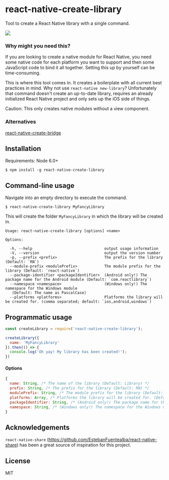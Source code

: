 # react-native-create-library
Tool to create a React Native library with a single command.

![](https://github.com/frostney/react-native-create-library/blob/master/docs/usage.gif)

### Why might you need this?
If you are looking to create a native module for React Native, you need some native code for each platform you want to support and then some JavaScript code to bind it all together. Setting this up by yourself can be time-consuming.

This is where this tool comes in. It creates a boilerplate with all current best practices in mind.
Why not use `react-native new-library`? Unfortunately that command doesn't create an up-to-date library, requires an already initialized React Native project and only sets up the iOS side of things.

Caution: This only creates native modules without a view component.

### Alternatives
[react-native-create-bridge](https://github.com/peggyrayzis/react-native-create-bridge)

## Installation
Requirements: Node 6.0+
```
$ npm install -g react-native-create-library
```

## Command-line usage

Navigate into an empty directory to execute the command.
```
$ react-native-create-library MyFancyLibrary
```

This will create the folder `MyFancyLibrary` in which the library will be created in.

```
Usage: react-native-create-library [options] <name>

Options:

  -h, --help                                output usage information
  -V, --version                             output the version number
  -p, --prefix <prefix>                     The prefix for the library (Default: `RN`)
  --module-prefix <modulePrefix>            The module prefix for the library (Default: `react-native`)
  --package-identifier <packageIdentifier>  (Android only!) The package name for the Android module (Default: `com.reactlibrary`)
  --namespace <namespace>                   (Windows only!) The namespace for the Windows module
   (Default: The name as PascalCase)
  --platforms <platforms>                   Platforms the library will be created for. (comma separated; default: `ios,android,windows`)
```

## Programmatic usage
```javascript
const createLibrary = require('react-native-create-library');

createLibrary({
  name: 'MyFancyLibrary'
}).then(() => {
  console.log('Oh yay! My library has been created!');
})
```

#### Options
```javascript
{
  name: String, /* The name of the library (Default: Library) */
  prefix: String, /* The prefix for the library (Default: RN) */
  modulePrefix: String, /* The module prefix for the library (Default: react-native) */
  platforms: Array, /* Platforms the library will be created for. (Default: ['ios', 'android', 'windows']) */
  packageIdentifier: String, /* (Android only!) The package name for the Android module (Default: com.reactlibrary) */
  namespace: String, /* (Windows only!) The namespace for the Windows module (Default: The package identifier as PascalCase, which is `Com.Reactlibrary`) */
}
```

## Acknowledgements
`react-native-share` (https://github.com/EstebanFuentealba/react-native-share) has been a great source of inspiration for this project.

## License
MIT
